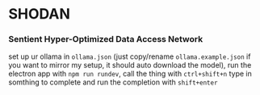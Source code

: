 # SHODAN
### Sentient Hyper-Optimized Data Access Network 

set up ur ollama in `ollama.json` (just copy/rename `ollama.example.json` if you want to mirror my setup, it should auto download the model), run the electron app with `npm run rundev`, call the thing with `ctrl+shift+n` type in somthing to complete and run the completion with `shift+enter`
